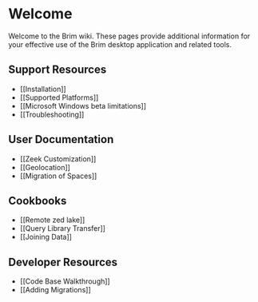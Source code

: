 # Welcome

Welcome to the Brim wiki. These pages provide additional information for your
effective use of the Brim desktop application and related tools.

## Support Resources

- [[Installation]]
- [[Supported Platforms]]
- [[Microsoft Windows beta limitations]]
- [[Troubleshooting]]

## User Documentation

- [[Zeek Customization]]
- [[Geolocation]]
- [[Migration of Spaces]]

## Cookbooks

- [[Remote zed lake]]
- [[Query Library Transfer]]
- [[Joining Data]]

## Developer Resources

- [[Code Base Walkthrough]]
- [[Adding Migrations]]

